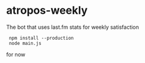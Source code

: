 # atropos-weekly
The bot that uses last.fm stats for weekly satisfaction

```
 npm install --production
 node main.js
```

for now
